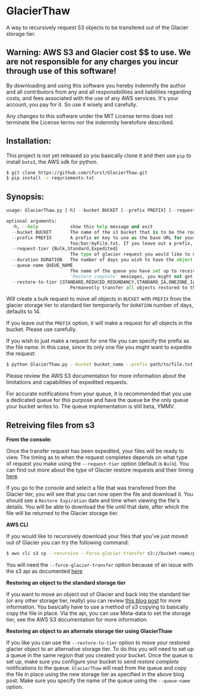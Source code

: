 # GlacierThaw
A way to recursively request S3 objects to be transfered out of the Glacier storage tier.

## Warning: AWS S3 and Glacier cost $$ to use. We are not responsible for any charges you incur through use of this software!
By downloading and using this software you hereby indemnify the author and all contributors from any and all responsibilities and liabilities regarding costs, and fees associated with the use of any AWS services. It's your account, you pay for it. So use it wisely and carefully.

Any changes to this software under the MIT License terms does not terminate the License terms nor the indemnity heretofore described. 

## Installation:

This project is not yet released so you basically clone it and then use `pip` to install `boto3`, the AWS sdk for python.

```bash
$ git clone https://github.com/cfurst/GlacierThaw.git
$ pip install -r requriements.txt
```

## Synopsis:
```python
usage: GlacierThaw.py [-h] --bucket BUCKET [--prefix PREFIX] [--request-tier {Bulk,Standard,Expedited}] [--duration DURATION] [--queue-name QUEUE_NAME] [--restore-to-tier {STANDARD,REDUCED_REDUNDANCY,STANDARD_IA,ONEZONE_IA,INTELLIGENT_TIERING,GLACIER,DEEP_ARCHIVE}]

optional arguments:
  -h, --help            show this help message and exit
  --bucket BUCKET       The name of the s3 bucket that is to be the root of your request. Ex. if your files live at s3://my-awesome-bucket/foo/bar the bucket name would be 'my-awsome-bucket'
  --prefix PREFIX       A prefix or key to use as the base URL for your request. Ex. if your files live in the 'foo/bar' directory, then 'foo/bar' is the prefix. If you want to just request one file to be moved, use the path of the file as the prefix Ex.
                        foo/bar/myFile.txt. If you leave out a prefix, you will make a request for the entire bucket. Please be careful. Ctrl-C is your friend.
  --request-tier {Bulk,Standard,Expedited}
                        The type of glacier request you would like to make, Choices are 'Standard', 'Expedited' and 'Bulk' (default). Each has purposes and limitations, please consult the AWS documentation for more information
  --duration DURATION   The number of days you wish to have the object available before being returned to Glacier storage; defaults to two weeks.
  --queue-name QUEUE_NAME
                        The name of the queue you have set up to receive restore notifications. Only one message per request will be displayed. It is recommended to just use the Object Restore notification. If you configure your bucket to send 'Restore initiated' and
                        'Restore complete' messages, you might not get both read for every object
  --restore-to-tier {STANDARD,REDUCED_REDUNDANCY,STANDARD_IA,ONEZONE_IA,INTELLIGENT_TIERING,GLACIER,DEEP_ARCHIVE}
                        Permanently transfer all objects restored to this storage tier. You need to specify a queue name to use this by setting '--queue-name'
```
Will create a bulk request to move all objects in `BUCKET` with `PREFIX` from the glacier storage tier to standard tier temporarily for `DURATION` number of days, defaults to 14.

If you leave out the `PREFIX` option, it will make a request for all objects in the bucket. Please use carefully.

If you wish to just make a request for one file you can specify the prefix as the file name. In this case, since its only one file you might want to expedite the request:

```bash
$ python GlacierThaw.py --bucket bucket_name --prefix path/to/file.txt --request-tier Expedite
```
Please review the AWS S3 documentation for more information about the limitations and capabilities of expedited requests.


For accurate notifications from your queue, it is recommended that you use a dedicated queue for this purpose and have the queue be the only queue your bucket writes to. The queue implementation is still beta, YMMV.

## Retreiving files from s3

**From the console:**

Once the transfer request has been expedited, your files will be ready to view. The timing as to when the request completes depends on what type of request you make using the `--request-tier` option (default is `Bulk`). You can find out more about the type of Glacier restore requests and their timing [here](https://docs.aws.amazon.com/AmazonS3/latest/dev/restoring-objects.html#restoring-objects-retrieval-options).

If you go to the console and select a file that was transfered from the Glacier tier, you will see that you can now open the file and download it. You should see a `Restore Expiration` date and time when viewing the file's details. You will be able to download the file until that date, after which the file will be returned to the Glacier storage tier.

**AWS CLI**

If you would like to recursively download your files that you've just moved out of Glacier you can try the following command:

```bash
$ aws cli s3 cp --recursive --force-glacier-transfer s3://bucket-name/prefix/name .
```

You will need the `--force-glacier-transfer` option because of an issue with the s3 api as documented [here](https://github.com/aws/aws-cli/issues/5268)

**Restoring an object to the standard storage tier**

If you want to move an object out of Glacier and back into the standard tier (or any other storage tier, really) you can review [this blog post](https://aws.amazon.com/premiumsupport/knowledge-center/restore-s3-object-glacier-storage-class/) for more information. You basically have to use a method of s3 copying to basically copy the file in place. Via the api, you can use Meta-data to set the storage tier, see the AWS S3 documentation for more information.

**Restoring an object to an alternate storage tier using GlacierThaw**

If you like you can use the `--restore-to-tier` option to move your restored glacier object to an alternative storage tier. To do this you will need to set up a queue in the same region that you created your bucket. Once the queue is set up, make sure you configure your bucket to send *restore complete* notifications to the queue. `GlacierThaw` will read from the queue and copy the file in place using the new storage tier as specified in the above blog post. Make sure you specify the name of the queue using the `--queue-name` option.